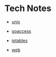# Tech Notes

* [unix](unix.md)
* [goaccess](goaccess.md)
* [iptables](iptables.md)

* [web](web/index.md)
